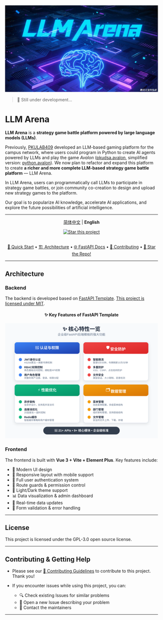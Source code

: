 ![LLM Arena](docs/images/LLMArena.jpg)

> 🚧 Still under development...

# LLM Arena

**LLM Arena** is a **strategy game battle platform powered by large language models (LLMs)**.

Previously, [PKULAB409](https://github.com/pkulab409) developed an LLM-based gaming platform for the campus network, where users could program in Python to create AI agents powered by LLMs and play the game *Avalon* ([pkudsa.avalon](https://github.com/pkulab409/pkudsa.avalon), simplified version: [python.avalon](https://github.com/pkulab409/python.avalon)).
We now plan to refactor and expand this platform to create **a richer and more complete LLM-based strategy game battle platform** — LLM Arena.

In LLM Arena, users can programmatically call LLMs to participate in strategy game battles, or join community co-creation to design and upload new strategy games to the platform.

Our goal is to popularize AI knowledge, accelerate AI applications, and explore the future possibilities of artificial intelligence.

---

<div align="center">

[简体中文](README.md) | **English**

<!-- Star button -->

<div align="center">
  <a href="https://github.com/pkulab409/llm-arena" target="_blank">
    <img src="https://img.shields.io/badge/⭐_Star_this-Project_Support-FFD700?style=for-the-badge&logo=github&logoColor=white&labelColor=FF6B6B&color=FFD700" alt="Star this project">
  </a>
</div><br>

[📖 Quick Start](#-quick-start) • [🏗️ Architecture](#-architecture) • [🌐 FastAPI Docs](http://fastapi.infyai.cn/) • [🤝 Contributing](CONTRIBUTING.md) • [🌟 Star the Repo!](https://github.com/pkulab409/llm-arena)

</div>

---

## Architecture

### Backend

The backend is developed based on [FastAPI Template](https://github.com/JiayuXu0/FastAPI-Template).
[This project is licensed under MIT](docs/MIT_LICENSE_FastAPI_Backend_Template/LICENSE).

<div align="center">

#### ✨ Key Features of FastAPI Template

<img src="docs/images/features-overview.svg" alt="Key Features" width="700">

</div>

### Frontend

The frontend is built with **Vue 3 + Vite + Element Plus**.
Key features include:

* 🎨 Modern UI design
* 📱 Responsive layout with mobile support
* 🔐 Full user authentication system
* 🎯 Route guards & permission control
* 🌙 Light/Dark theme support
* 📊 Data visualization & admin dashboard
* 🔄 Real-time data updates
* 📝 Form validation & error handling

---

## License

This project is licensed under the GPL-3.0 open source license.

---

## Contributing & Getting Help

* Please see our [🤝 Contributing Guidelines](CONTRIBUTING.md) to contribute to this project. Thank you!

- If you encounter issues while using this project, you can:

  * 🔍 Check existing Issues for similar problems
  * 💬 Open a new Issue describing your problem
  * 📧 Contact the maintainers

---
